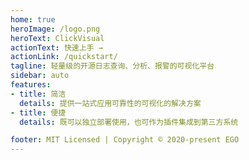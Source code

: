 ```yaml
---
home: true
heroImage: /logo.png
heroText: ClickVisual
actionText: 快速上手 →
actionLink: /quickstart/
tagline: 轻量级的开源日志查询、分析、报警的可视化平台
sidebar: auto
features:
- title: 简洁
  details: 提供一站式应用可靠性的可视化的解决方案
- title: 便捷
  details: 既可以独立部署使用，也可作为插件集成到第三方系统

footer: MIT Licensed | Copyright © 2020-present EGO
---
```


